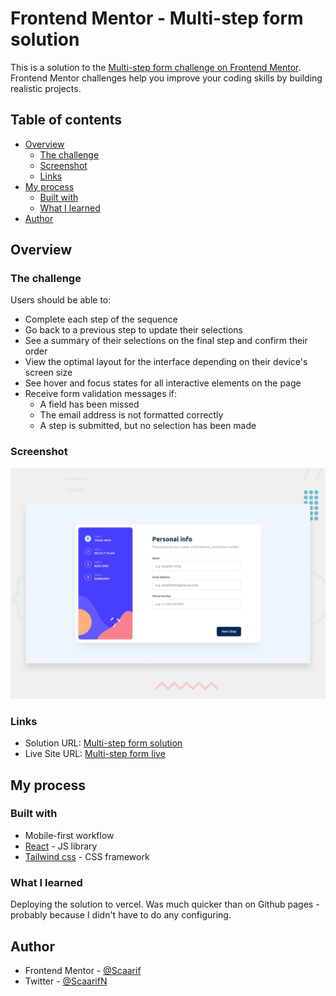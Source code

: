 # Frontend Mentor - Multi-step form solution

This is a solution to the [Multi-step form challenge on Frontend Mentor](https://www.frontendmentor.io/challenges/ping-single-column-coming-soon-page-5cadd051fec04111f7b848da). Frontend Mentor challenges help you improve your coding skills by building realistic projects. 

## Table of contents

- [Overview](#overview)
  - [The challenge](#the-challenge)
  - [Screenshot](#screenshot)
  - [Links](#links)
- [My process](#my-process)
  - [Built with](#built-with)
  - [What I learned](#what-i-learned)
- [Author](#author)


## Overview

### The challenge

Users should be able to:

- Complete each step of the sequence
- Go back to a previous step to update their selections
- See a summary of their selections on the final step and confirm their order
- View the optimal layout for the interface depending on their device's screen size
- See hover and focus states for all interactive elements on the page
- Receive form validation messages if:
  - A field has been missed
  - The email address is not formatted correctly
  - A step is submitted, but no selection has been made

### Screenshot

![Solution preview for the Multi-step form coding challenge](./public/desktop-preview.jpg)

### Links

- Solution URL: [Multi-step form solution](https://github.com/Scaarif/react-playground/multi-step-form/)
- Live Site URL: [Multi-step form live](https://react-playground-ochre-three.vercel.app/)

## My process

### Built with

- Mobile-first workflow
- [React](https://reactjs.org/) - JS library
- [Tailwind css](https://tailwindcss.com/) - CSS framework

### What I learned

Deploying the solution to vercel. Was much quicker than on Github pages - probably because I didn't have to do any configuring.

## Author

- Frontend Mentor - [@Scaarif](https://www.frontendmentor.io/profile/Scaarif)
- Twitter - [@ScaarifN](https://www.twitter.com/ScaarifN)

